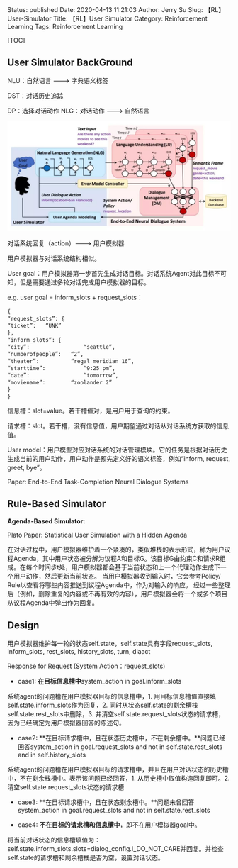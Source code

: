 Status: published
Date: 2020-04-13 11:21:03
Author: Jerry Su
Slug: 【RL】User-Simulator
Title: 【RL】User Simulator
Category: Reinforcement Learning
Tags: Reinforcement Learning 

[TOC]

## User Simulator BackGround

NLU：自然语言 ---> 字典语义标签

DST：对话历史追踪

DP：选择对话动作
NLG：对话动作 ---> 自然语言

![Simulator](../images/RL/simulator.jpg)

对话系统回复（action）---> 用户模拟器

用户模拟器与对话系统结构相似。

User goal：用户模拟器第一步首先生成对话目标。对话系统Agent对此目标不可知，但是需要通过多轮对话完成用户模拟器的目标。

e.g.  user goal = inform_slots + request_slots：

```
{ 
“request_slots”: { 
“ticket”: 	“UNK”
},
“inform_slots”: { 
“city”: 				“seattle”, 
“numberofpeople”: 	“2”, 
“theater”: 			“regal meridian 16”, 
“starttime”: 			“9:25 pm”, 
“date”: 				“tomorrow”, 
“moviename”: 		“zoolander 2”
}
}
```
信息槽：slot=value。若干槽值对，是用户用于查询的约束。

请求槽：slot。若干槽，没有信息值，用户期望通过对话从对话系统方获取的信息值。

User model：用户模型对应对话系统的对话管理模块。它的任务是根据对话历史生成当前的用户动作，用户动作是预先定义好的语义标签，例如“inform, request, greet, bye”。

Paper: End-to-End Task-Completion Neural Dialogue Systems

## Rule-Based Simulator

**Agenda-Based Simulator:**

Plato Paper: Statistical User Simulation with a Hidden Agenda

在对话过程中，用户模拟器维护着一个紧凑的，类似堆栈的表示形式，称为用户议程Agenda，其中用户状态被分解为议程A和目标G。该目标G由约束C和请求R组成。在每个时间步t处，用户模拟器都会基于当前状态和上一个代理动作生成下一个用户动作，然后更新当前状态。
当用户模拟器收到输入时，它会参考Policy/ Rule以查看将哪些内容推送到议程Agenda中，作为对输入的响应。 经过一些整理后（例如，删除重复的内容或不再有效的内容），用户模拟器会将一个或多个项目从议程Agenda中弹出作为回复。

## Design
用户模拟器维护每一轮的状态self.state，self.state具有字段request_slots, inform_slots, rest_slots, history_slots, turn, diaact

Response for Request (System Action：request_slots) 

- case1: **在目标信息槽中**system_action in goal.inform_slots

系统agent的问题槽在用户模拟器目标的信息槽中，1. 用目标信息槽值直接填self.state.inform_slots作为回复，2. 同时从状态self.state的剩余槽栈self.state.rest_slots中删除，3. 并清空self.state.request_slots状态的请求槽，因为已经确定为用户模拟器回答的陈述句。

- case2: **在目标请求槽中，且在状态历史槽中，不在剩余槽中。**问题已经回答system_action in goal.request_slots and not in self.state.rest_slots and in self.history_slots

系统agent的问题槽在用户模拟器目标的请求槽中，并且在用户对话状态的历史槽中，不在剩余栈槽中。表示该问题已经回答，1. 从历史槽中取值构造回复即可。2. 清空self.state.request_slots状态的请求槽 

- case3: **在目标请求槽中，且在状态剩余槽中。**问题未曾回答system_action in goal.request_slots and not in self.state.rest_slots 

- case4: **不在目标的请求槽和信息槽中**，即不在用户模拟器goal中。

将当前对话状态的信息槽填值为：self.state.inform_slots.slots=dialog_config.I_DO_NOT_CARE并回复。并检查self.state的请求槽和剩余槽栈是否为空，设置对话状态。